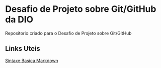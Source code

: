 #  Desafio de Projeto sobre Git/GitHub da DIO
Repositorio criado para o Desafio de Projeto sobre Git/GitHub

## Links Uteis
[Sintaxe Basica Markdown](https://www.markdownguide.org/basic-syntax/)

